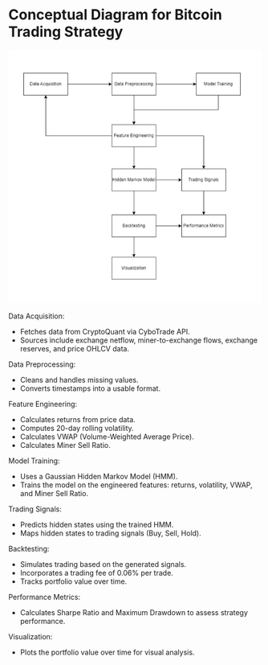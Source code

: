 
# Conceptual Diagram for Bitcoin Trading Strategy
![Conceptual Diagram](https://github.com/faryzafarizal/UMHackathon-Wonder-Girls/blob/00d5db2ba8f46e918a92309858a4050be966fc03/prototype/updated_diagram.png)

Data Acquisition:
- Fetches data from CryptoQuant via CyboTrade API.
- Sources include exchange netflow, miner-to-exchange flows, exchange reserves, and price OHLCV data.

Data Preprocessing:
- Cleans and handles missing values.
- Converts timestamps into a usable format.


Feature Engineering:
- Calculates returns from price data.
- Computes 20-day rolling volatility.
- Calculates VWAP (Volume-Weighted Average Price).
- Calculates Miner Sell Ratio.

Model Training:
- Uses a Gaussian Hidden Markov Model (HMM).
- Trains the model on the engineered features: returns, volatility, VWAP, and Miner Sell Ratio.

Trading Signals:
- Predicts hidden states using the trained HMM.
- Maps hidden states to trading signals (Buy, Sell, Hold).

Backtesting:
- Simulates trading based on the generated signals.
- Incorporates a trading fee of 0.06% per trade.
- Tracks portfolio value over time.

Performance Metrics:
- Calculates Sharpe Ratio and Maximum Drawdown to assess strategy performance.

Visualization:
- Plots the portfolio value over time for visual analysis.
